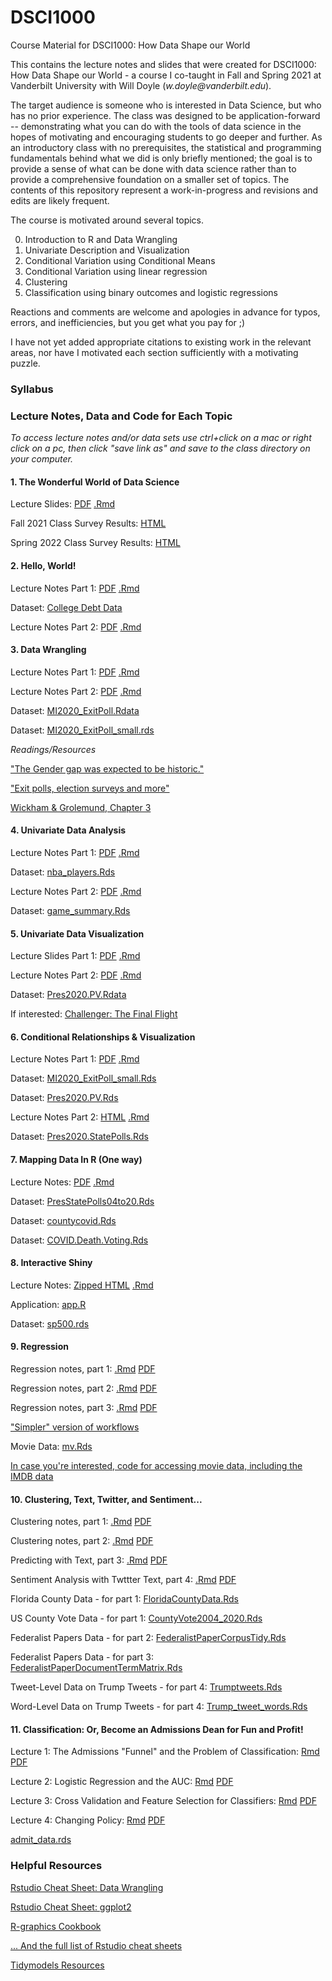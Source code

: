 # DSCI1000
Course Material for DSCI1000: How Data Shape our World

This contains the lecture notes and slides that were created for DSCI1000: How Data Shape our World - a course I co-taught in Fall and Spring 2021 at Vanderbilt University with Will Doyle (_w.doyle@vanderbilt.edu_).  

The target audience is someone who is interested in Data Science, but who has no prior experience.  The class was designed to be application-forward -- demonstrating what you can do with the tools of data science in the hopes of motivating and encouraging students to go deeper and further. As an introductory class with no prerequisites, the statistical and programming fundamentals behind what we did is only briefly mentioned; the goal is to provide a sense of what can be done with data science rather than to provide a comprehensive foundation on a smaller set of topics.  The contents of this repository represent a work-in-progress and revisions and edits are likely frequent.

The course is motivated around several topics.

0) Introduction to R and Data Wrangling
1) Univariate Description and Visualization
2) Conditional Variation using Conditional Means
3) Conditional Variation using linear regression
4) Clustering
5) Classification using binary outcomes and logistic regressions  

Reactions and comments are welcome and apologies in advance for typos, errors, and inefficiencies, but you get what you pay for ;)

I have not yet added appropriate citations to existing work in the relevant areas, nor have I motivated each section sufficiently with a motivating puzzle.  

### Syllabus

### Lecture Notes, Data and Code for Each Topic 

*To access lecture notes and/or data sets use ctrl+click on a mac or right click on a pc, then click "save link as" and save to the class directory on your computer.*

#### 1\. The Wonderful World of Data Science

Lecture Slides:  [PDF](https://github.com/joshclinton/DSCI1000/blob/main/Lectures/Topic1_IntroMotivation/Topic1_Motivation.pdf) [.Rmd](https://github.com/joshclinton/DSCI1000/blob/main/Lectures/Topic1_IntroMotivation/Topic1_Motivation.Rmd)

Fall 2021 Class Survey Results: [HTML](https://github.com/joshclinton/DSCI1000/blob/main/Lectures/Topic1_IntroMotivation/survey_results2021.html)

Spring 2022 Class Survey Results: [HTML](https://github.com/joshclinton/DSCI1000/blob/main/Lectures/Topic1_IntroMotivation/survey_results2022.html)

#### 2\. Hello, World!

Lecture Notes Part 1: [PDF](https://github.com/joshclinton/DSCI1000/blob/main/Lectures/Topic2_HelloWorld/Topic2_HelloWorld_part1.pdf) [.Rmd](https://github.com/joshclinton/DSCI1000/blob/main/Lectures/Topic2_HelloWorld/Topic2_HelloWorld.Rmd)

Dataset: [College Debt Data](https://github.com/joshclinton/DSCI1000/blob/main/Lectures/Topic2_HelloWorld/sc_debt.Rds)

Lecture Notes Part 2: [PDF](https://github.com/joshclinton/DSCI1000/blob/main/Lectures/Topic2_HelloWorld/Topic2_HelloWorld_part2.pdf) [.Rmd](https://github.com/joshclinton/DSCI1000/blob/main/Lectures/Topic2_HelloWorld/Topic2_HelloWorld_part2.Rmd)

#### 3\.  Data Wrangling

Lecture Notes Part 1: [PDF](https://github.com/joshclinton/DSCI1000/blob/main/Lectures/Topic3_DataWrangling/Topic3_DataWrangling_part1.pdf) [.Rmd](https://github.com/joshclinton/DSCI1000/blob/main/Lectures/Topic3_DataWrangling/Topic3_DataWrangling_part1.Rmd)

Lecture Notes Part 2: [PDF](https://github.com/joshclinton/DSCI1000/blob/main/Lectures/Topic3_DataWrangling/Topic3_DataWrangling_part2.pdf) [.Rmd](https://github.com/joshclinton/DSCI1000/blob/main/Lectures/Topic3_DataWrangling/Topic3_DataWrangling_part2.Rmd)

Dataset: [MI2020_ExitPoll.Rdata](https://github.com/joshclinton/DSCI1000/blob/main/Lectures/Topic3_DataWrangling/MI2020_ExitPoll.Rdata)

Dataset: [MI2020_ExitPoll_small.rds](https://github.com/joshclinton/DSCI1000/blob/main/Lectures/Topic3_DataWrangling/MI2020_ExitPoll_small.rds)

*Readings/Resources*

["The Gender gap was expected to be historic."](https://www.washingtonpost.com/dc-md-va/2020/11/06/election-2020-gender-gap-women/)

["Exit polls, election surveys and more"](https://www.pewresearch.org/fact-tank/2018/11/01/exit-polls-election-surveys-and-more-a-guide-for-the-2018-midterms/)

[Wickham \& Grolemund, Chapter 3](https://learning-oreilly-com.proxy.library.vanderbilt.edu/home/)

#### 4\. Univariate Data Analysis

Lecture Notes Part 1:  [PDF](https://github.com/joshclinton/DSCI1000/blob/main/Lectures/Topic4_UnivariateDescription/Topic4_Univariate_part1.pdf) [.Rmd](https://github.com/joshclinton/DSCI1000/blob/main/Lectures/Topic4_UnivariateDescription/Topic4_Univariate_part1.Rmd) 

Dataset: [nba_players.Rds](https://github.com/joshclinton/DSCI1000/blob/main/Lectures/Lecture4Univariate/nba_players_2018.Rds)

Lecture Notes Part 2: [PDF](https://github.com/joshclinton/DSCI1000/blob/main/Lectures/Topic4_UnivariateDescription/Topic4_UnivariateUncertainty_part2.pdf) [.Rmd](https://github.com/joshclinton/DSCI1000/blob/main/Lectures/Topic4_UnivariateDescription/Topic4_UnivariateUncertainty_part2.Rmd)

Dataset: [game_summary.Rds](https://github.com/joshclinton/DSCI1000/blob/main/Lectures/Lecture4Univariate/game_summary.Rds) 

#### 5\. Univariate Data Visualization

Lecture Slides Part 1: [PDF](https://github.com/joshclinton/DSCI1000/blob/main/Lectures/Topic5_UnivariateVisualization/Topic5_DataVizIntro_part1.pdf) [.Rmd](https://github.com/joshclinton/DSCI1000/blob/main/Lectures/Topic5_UnivariateVisualization/Topic5_DataVizIntro_part1.Rmd) 

Lecture Notes Part 2: [PDF](https://github.com/joshclinton/DSCI1000/blob/main/Lectures/Topic5_UnivariateVisualization/Topic5_VisualizationUnivariateGraphics_part2.pdf) [.Rmd](https://github.com/joshclinton/DSCI1000/blob/main/Lectures/Topic5_UnivariateVisualization/Topic5_VisualizationUnivariateGraphics_part2.Rmd)

Dataset: [Pres2020.PV.Rdata](https://github.com/joshclinton/DSCI1000/blob/main/Lectures/Topic5_UnivariateVisualization/data/Pres2020.PV.Rdata) 

If interested: [Challenger: The Final Flight](https://www.netflix.com/title/81012137)

#### 6\. Conditional Relationships \& Visualization

Lecture Notes Part 1: [PDF](https://github.com/joshclinton/DSCI1000/blob/main/Lectures/Topic6_ConditionalVariation/Topic6_ConditionalVariation_Graphing.pdf) [.Rmd](https://github.com/joshclinton/DSCI1000/blob/main/Lectures/Topic6_ConditionalVariation/Topic6_ConditionalVariation_Graphing.Rmd)

Dataset: [MI2020_ExitPoll_small.Rds](https://github.com/joshclinton/DSCI1000/blob/main/Lectures/Topic6_ConditionalVariation/MI2020_ExitPoll_small.Rds) 

Dataset: [Pres2020.PV.Rds](https://github.com/joshclinton/DSCI1000/blob/main/Lectures/Topic6_ConditionalVariation/Pres2020.PV.Rds) 

Lecture Notes Part 2: [HTML](https://github.com/joshclinton/DSCI1000/blob/main/Lectures/Topic6_ConditionalVariation/Topic6_ConditionalVariation_Prediction.html) [.Rmd](https://github.com/joshclinton/DSCI1000/blob/main/Lectures/Topic6_ConditionalVariation/Topic6_ConditionalVariation_Prediction.Rmd)

Dataset: [Pres2020.StatePolls.Rds](https://github.com/joshclinton/DSCI1000/blob/main/Lectures/Topic6_ConditionalVariation/Pres2020.StatePolls.Rds) 

#### 7\. Mapping Data In R (One way)

Lecture Notes: [PDF](https://github.com/joshclinton/DSCI1000/blob/main/Lectures/Topic7_Mapping/Topic7_MappingDataInR.pdf) [.Rmd](https://github.com/joshclinton/DSCI1000/blob/main/Lectures/Topic7_Mapping/Topic7_MappingDataInR.Rmd)

Dataset: [PresStatePolls04to20.Rds](https://github.com/joshclinton/DSCI1000/blob/main/Lectures/Topic7_Mapping/PresStatePolls04to20.Rds) 

Dataset: [countycovid.Rds](https://github.com/joshclinton/DSCI1000/blob/main/Lectures/Topic7_Mapping/countycovid.Rds) 

Dataset: [COVID.Death.Voting.Rds](https://github.com/joshclinton/DSCI1000/blob/main/Lectures/Topic7_Mapping/COVID.Death.Voting.Rds) 

#### 8\. Interactive Shiny

Lecture Notes: [Zipped HTML](https://github.com/joshclinton/DSCI1000/blob/main/Lectures/Topic8_Interactive/Topic8_interactive.html.zip) [.Rmd](https://github.com/joshclinton/DSCI1000/blob/main/Lectures/Topic8_Interactive/Topic8_interactive.Rmd)

Application: [app.R](https://github.com/joshclinton/DSCI1000/blob/main/Lectures/Topic8_Interactive/app.R)

Dataset: [sp500.rds](https://github.com/joshclinton/DSCI1000/blob/main/Lectures/Topic8_Interactive/sp500.rds) 

#### 9\. Regression

Regression notes, part 1: [.Rmd](https://github.com/joshclinton/DSCI1000/blob/main/Lectures/Topic9_Regression/LectureRegressionPart1.Rmd) [PDF](https://github.com/joshclinton/DSCI1000/blob/main/Lectures/Topic9_Regression/LectureRegressionPart1.pdf)

Regression notes, part 2: [.Rmd](https://github.com/joshclinton/DSCI1000/blob/main/Lectures/Topic9_Regression/LectureRegressionPart2.Rmd) [PDF](https://github.com/joshclinton/DSCI1000/blob/main/Lectures/Topic9_Regression/LectureRegressionPart2.pdf)

Regression notes, part 3: [.Rmd](https://github.com/joshclinton/DSCI1000/blob/main/Lectures/Topic9_Regression/LectureRegressionPart3.Rmd) [PDF](https://github.com/joshclinton/DSCI1000/blob/main/Lectures/Topic9_Regression/LectureRegressionPart3.pdf)

["Simpler" version of workflows](https://github.com/joshclinton/DSCI1000/blob/main/Lectures/Topic9_Regression/workflows_examples.Rmd)

Movie Data: [mv.Rds](https://github.com/joshclinton/DSCI1000/blob/main/Lectures/Topic9_Regression/mv.Rds)

[In case you're interested, code for accessing movie data, including the IMDB data](https://github.com/joshclinton/DSCI1000/blob/main/Lectures/Topic9_Regression/access_movie_data.R)

#### 10\.  Clustering, Text, Twitter, and Sentiment...

Clustering notes, part 1: [.Rmd](https://github.com/joshclinton/DSCI1000/blob/main/Lectures/Topic10_Clustering/Topic10_ClusteringKmeans.Rmd) [PDF](https://github.com/joshclinton/DSCI1000/blob/main/Lectures/Topic10_Clustering/Topic10_ClusteringKmeans.pdf)

Clustering notes, part 2: [.Rmd](https://github.com/joshclinton/DSCI1000/blob/main/Lectures/Topic10_Clustering/Topic10_ClusteringKmeansText.Rmd) [PDF](https://github.com/joshclinton/DSCI1000/blob/main/Lectures/Topic10_Clustering/Topic10_ClusteringKmeansText.pdf)

Predicting with Text, part 3: [.Rmd](https://github.com/joshclinton/DSCI1000/blob/main/Lectures/Topic10_Clustering/Topic10_ClusteringTextPredict.Rmd) [PDF](https://github.com/joshclinton/DSCI1000/blob/main/Lectures/Topic10_Clustering/Topic10_ClusteringTextPredict.pdf)

Sentiment Analysis with Twttter Text, part 4:  [.Rmd](https://github.com/joshclinton/DSCI1000/blob/main/Lectures/Topic10_Clustering/Topic10_TrumpTweetSentiment.Rmd) [PDF](https://github.com/joshclinton/DSCI1000/blob/main/Lectures/Topic10_Clustering/Topic10_TrumpTweetSentiment.pdf)

Florida County Data - for part 1: [FloridaCountyData.Rds](https://github.com/joshclinton/DSCI1000/blob/main/Lectures/Topic10_Clustering/FloridaCountyData.Rds)

US County Vote Data - for part 1: [CountyVote2004_2020.Rds](https://github.com/joshclinton/DSCI1000/blob/main/Lectures/Topic10_Clustering/CountyVote2004_2020.Rds)

Federalist Papers Data - for part 2: [FederalistPaperCorpusTidy.Rds](https://github.com/joshclinton/DSCI1000/blob/main/Lectures/Topic10_Clustering/FederalistPaperCorpusTidy.Rds)

Federalist Papers Data - for part 3: [FederalistPaperDocumentTermMatrix.Rds](https://github.com/joshclinton/DSCI1000/blob/main/Lectures/Topic10_Clustering/FederalistPaperDocumentTermMatrix.Rds)

Tweet-Level Data on Trump Tweets - for part 4: [Trumptweets.Rds](https://github.com/joshclinton/DSCI1000/blob/main/Lectures/Topic10_Clustering/Trumptweets.Rds)

Word-Level Data on Trump Tweets - for part 4: [Trump_tweet_words.Rds](https://github.com/joshclinton/DSCI1000/blob/main/Lectures/Topic10_Clustering/Trump_tweet_words.Rds)


#### 11\. Classification: Or, Become an Admissions Dean for Fun and Profit!

Lecture 1: The Admissions "Funnel" and the Problem of Classification: [Rmd](https://github.com/joshclinton/DSCI1000/blob/main/Lectures/Topic11_Classification/college_admissions_1.Rmd) [PDF](https://github.com/joshclinton/DSCI1000/blob/main/Lectures/Topic11_Classification/college_admissions_1.pdf)

Lecture 2: Logistic Regression and the AUC: [Rmd](https://github.com/joshclinton/DSCI1000/blob/main/Lectures/Topic11_Classification/college_admissions_2.Rmd) [PDF](https://github.com/joshclinton/DSCI1000/blob/main/Lectures/Topic11_Classification/college_admissions_2.pdf)

Lecture 3: Cross Validation and Feature Selection for Classifiers: [Rmd](https://github.com/joshclinton/DSCI1000/blob/main/Lectures/Topic11_Classification/college_admissions_3.Rmd) [PDF](https://github.com/joshclinton/DSCI1000/blob/main/Lectures/Topic11_Classification/college_admissions_3.pdf)

Lecture 4: Changing Policy: [Rmd](https://github.com/joshclinton/DSCI1000/blob/main/Lectures/Topic11_Classification/college_admissions_4.Rmd) [PDF](https://github.com/joshclinton/DSCI1000/blob/main/Lectures/Topic11_Classification/college_admissions_4.pdf)

[admit_data.rds](https://github.com/joshclinton/DSCI1000/blob/main/Lectures/Topic11Classification/admit_data.rds)

### Helpful Resources

[Rstudio Cheat Sheet: Data Wrangling](https://www.rstudio.com/wp-content/uploads/2015/02/data-wrangling-cheatsheet.pdf)

[Rstudio Cheat Sheet: ggplot2 ](https://github.com/rstudio/cheatsheets/raw/master/data-visualization.pdf)

[R-graphics Cookbook](http://www.cookbook-r.com/Graphs/)

[... And the full list of Rstudio cheat sheets](https://www.rstudio.com/resources/cheatsheets/)

[Tidymodels Resources](https://www.tidymodels.org/learn/)

